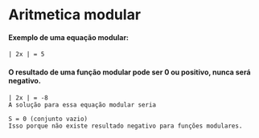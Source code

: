 # Aritmetica modular

#### Exemplo de uma equação modular:
    | 2x | = 5

#### O resultado de uma função modular pode ser 0 ou positivo, nunca será negativo.
    | 2x | = -8
    A solução para essa equação modular seria

    S = 0 (conjunto vazio)
    Isso porque não existe resultado negativo para funções modulares.

